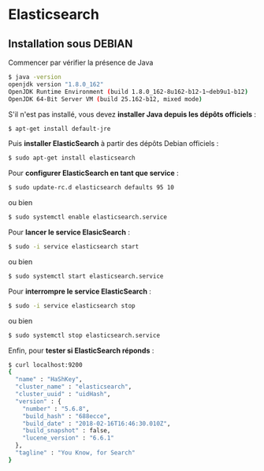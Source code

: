 # Elasticsearch

## Installation sous DEBIAN

Commencer par vérifier la présence de Java

```bash
$ java -version
openjdk version "1.8.0_162"
OpenJDK Runtime Environment (build 1.8.0_162-8u162-b12-1~deb9u1-b12)
OpenJDK 64-Bit Server VM (build 25.162-b12, mixed mode)
```

S'il n'est pas installé, vous devez **installer Java depuis les dépôts officiels** :

```bash
$ apt-get install default-jre
```

Puis **installer ElasticSearch** à partir des dépôts Debian officiels :

```bash
$ sudo apt-get install elasticsearch
```

Pour **configurer ElasticSearch en tant que service** :

```bash
$ sudo update-rc.d elasticsearch defaults 95 10
```

ou bien

```bash
$ sudo systemctl enable elasticsearch.service
```

Pour **lancer le service ElasicSearch** :

```bash
$ sudo -i service elasticsearch start
```

ou bien

```bash
$ sudo systemctl start elasticsearch.service
```

Pour **interrompre le service ElasticSearch** :

```bash
$ sudo -i service elasticsearch stop
```

ou bien

```bash
$ sudo systemctl stop elasticsearch.service
```

Enfin, pour **tester si ElasticSearch réponds** :

```bash
$ curl localhost:9200
{
  "name" : "HaShKey",
  "cluster_name" : "elasticsearch",
  "cluster_uuid" : "uidHash",
  "version" : {
    "number" : "5.6.8",
    "build_hash" : "688ecce",
    "build_date" : "2018-02-16T16:46:30.010Z",
    "build_snapshot" : false,
    "lucene_version" : "6.6.1"
  },
  "tagline" : "You Know, for Search"
}
```